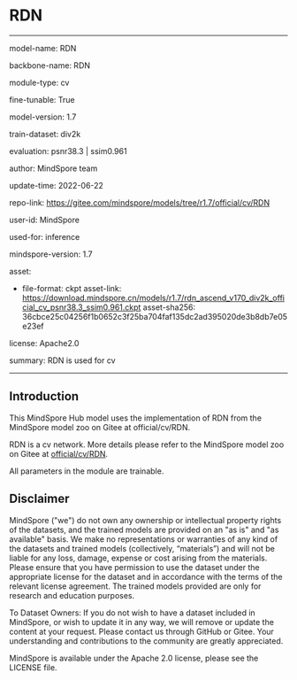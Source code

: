 # RDN

---

model-name: RDN

backbone-name: RDN

module-type: cv

fine-tunable: True

model-version: 1.7

train-dataset: div2k

evaluation: psnr38.3 | ssim0.961

author: MindSpore team

update-time: 2022-06-22

repo-link: <https://gitee.com/mindspore/models/tree/r1.7/official/cv/RDN>

user-id: MindSpore

used-for: inference

mindspore-version: 1.7

asset:

-
    file-format: ckpt
    asset-link: <https://download.mindspore.cn/models/r1.7/rdn_ascend_v170_div2k_official_cv_psnr38.3_ssim0.961.ckpt>
    asset-sha256: 36cbce25c04256f1b0652c3f25ba704faf135dc2ad395020de3b8db7e05e23ef

license: Apache2.0

summary: RDN is used for cv

---

## Introduction

This MindSpore Hub model uses the implementation of RDN from the MindSpore model zoo on Gitee at official/cv/RDN.

RDN is a cv network. More details please refer to the MindSpore model zoo on Gitee at [official/cv/RDN](https://gitee.com/mindspore/models/blob/r1.7/official/cv/RDN/README.md).

All parameters in the module are trainable.

## Disclaimer

MindSpore ("we") do not own any ownership or intellectual property rights of the datasets, and the trained models are provided on an "as is" and "as available" basis. We make no representations or warranties of any kind of the datasets and trained models (collectively, “materials”) and will not be liable for any loss, damage, expense or cost arising from the materials. Please ensure that you have permission to use the dataset under the appropriate license for the dataset and in accordance with the terms of the relevant license agreement. The trained models provided are only for research and education purposes.

To Dataset Owners: If you do not wish to have a dataset included in MindSpore, or wish to update it in any way, we will remove or update the content at your request. Please contact us through GitHub or Gitee. Your understanding and contributions to the community are greatly appreciated.

MindSpore is available under the Apache 2.0 license, please see the LICENSE file.
